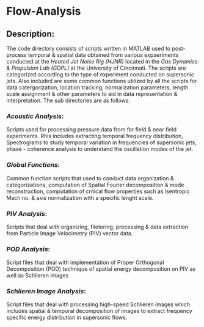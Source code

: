 # Flow-Analysis
## Description:
The code directory consists of scripts written in MATLAB used to post-process temporal & spatial data obtained from various expaeriments conducted at the *Heated Jet Noise Rig (HJNR)* located in the *Gas Dynamics & Propulsion Lab (GDPL)* at the University of Cincinnati. The scripts are categorized according to the type of experiment conducted on supersonic jets. Also included are some common functions utilized by all the scripts for data catergorization, location tracking, normalization parameters, length scale assignment & other parameters to aid in data representation & interpretation. The sub directories are as follows:

### *Acoustic Analysis*: 
Scripts used for processing pressure data from far field & near field experiments. Rhis includes extracting temporal frequency distribution, Spectrograms to study temporal variation in frequencies of supersonic jets, phase - coherence analysis to understand the oscillation modes of the jet.  
  
### *Global Functions*: 
Common function scripts that used to conduct data organization & categorizations, computation of Spatial Fourier decomposition & mode reconstruction, computation of critical flow properties such as isentropic Mach no. & axis normalization with a specific lenght scale. 
  
### *PIV Analysis*: 
Scripts that deal with organizing, filetering, processing & data extraction from Particle Image Velocimetry (PIV) vector data.
  
### *POD Analysis*: 
Script files that deal with implementation of Proper Orthogonal Decomposition (POD) technique of spatial energy decomposition on PIV as well as Schlieren images
  
### *Schlieren Image Analysis*: 
Script files that deal with processing high-speed Schlieren images which includes spatial & temporal decomposition of images to extract frequency specific energy distribution in supersonic flows.

